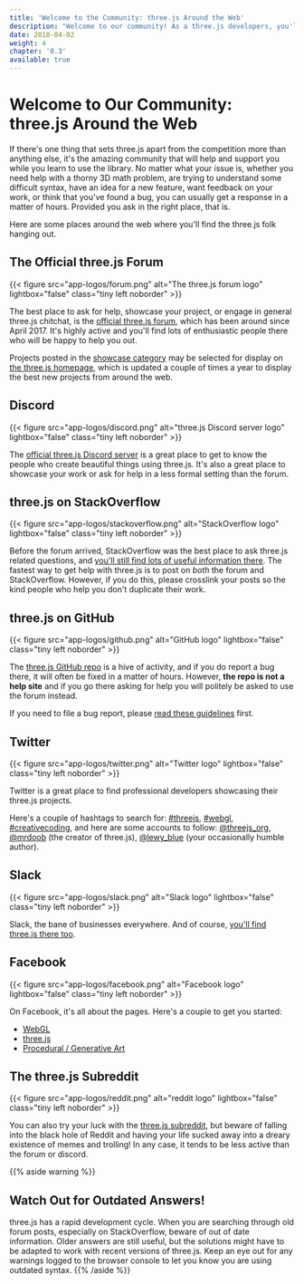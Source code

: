 ```yaml
---
title: 'Welcome to the Community: three.js Around the Web'
description: "Welcome to our community! As a three.js developers, you'll find there are many places around the web to get help, showcase your work, and meet passionate and likeminded people. Let me introduce you to some of the best."
date: 2018-04-02
weight: 4
chapter: '0.3'
available: true
---
```


# Welcome to Our Community: three.js Around the Web

If there's one thing that sets three.js apart from the competition more than anything else, it's the amazing community that will help and support you while you learn to use the library. No matter what your issue is, whether you need help with a thorny 3D math problem, are trying to understand some difficult syntax, have an idea for a new feature, want feedback on your work, or think that you've found a bug, you can usually get a response in a matter of hours. Provided you ask in the right place, that is.

Here are some places around the web where you'll find the three.js folk hanging out.

## The Official three.js Forum

{{< figure src="app-logos/forum.png" alt="The three.js forum logo" lightbox="false" class="tiny left noborder" >}}

The best place to ask for help, showcase your project, or engage in general three.js chitchat, is the [official three.js forum](https://discourse.threejs.org/), which has been around since April 2017. It's highly active and you'll find lots of enthusiastic people there who will be happy to help you out.

Projects posted in the [showcase category](https://discourse.threejs.org/c/showcase/) may be selected for display on [the three.js homepage](https://threejs.org/), which is updated a couple of times a year to display the best new projects from around the web.

## Discord

{{< figure src="app-logos/discord.png" alt="three.js Discord server logo" lightbox="false" class="tiny left noborder" >}}

The [official three.js Discord server](https://discordapp.com/invite/jYMz4sX) is a great place to get to know the people who create beautiful things using three.js. It's also a great place to showcase your work or ask for help in a less formal setting than the forum.

## three.js on StackOverflow

{{< figure src="app-logos/stackoverflow.png" alt="StackOverflow logo" lightbox="false" class="tiny left noborder" >}}

Before the forum arrived, StackOverflow was the best place to ask three.js related questions, and [you'll still find lots of useful information there](https://stackoverflow.com/questions/tagged/three.js?sort=votes). The fastest way to get help with three.js is to post on _both_ the forum and StackOverflow. However, if you do this, please crosslink your posts so the kind people who help you don't duplicate their work.

## three.js on GitHub

{{< figure src="app-logos/github.png" alt="GitHub logo" lightbox="false" class="tiny left noborder" >}}

The [three.js GitHub repo](https://github.com/mrdoob/three.js) is a hive of activity, and if you do report a bug there, it will often be fixed in a matter of hours. However, **the repo is not a help site** and if you go there asking for help you will politely be asked to use the forum instead.

If you need to file a bug report, please [read these guidelines](https://github.com/mrdoob/three.js/issues/new) first.

## Twitter

{{< figure src="app-logos/twitter.png" alt="Twitter logo" lightbox="false" class="tiny left noborder" >}}

Twitter is a great place to find professional developers showcasing their three.js projects.

Here's a couple of hashtags to search for: [#threejs](https://twitter.com/search?q=threejs), [#webgl](https://twitter.com/search?q=webgl), [#creativecoding](https://twitter.com/search?q=creativecoding), and here are some accounts to follow: [@threejs_org](https://twitter.com/threejs_org), [@mrdoob](https://twitter.com/mrdoob) (the creator of three.js), [@lewy_blue](https://twitter.com/lewy_blue) (your occasionally humble author).

## Slack

{{< figure src="app-logos/slack.png" alt="Slack logo" lightbox="false" class="tiny left noborder" >}}

Slack, the bane of businesses everywhere. And of course, [you'll find three.js there too](https://threejs.slack.com/join/shared_invite/enQtMzYxMzczODM2OTgxLTQ1YmY4YTQxOTFjNDAzYmQ4NjU2YzRhNzliY2RiNDEyYjU2MjhhODgyYWQ5Y2MyZTU3MWNkOGVmOGRhOTQzYTk#/).

## Facebook

{{< figure src="app-logos/facebook.png" alt="Facebook logo" lightbox="false" class="tiny left noborder" >}}

On Facebook, it's all about the pages. Here's a couple to get you started:

- [WebGL](https://www.facebook.com/groups/webgl/)
- [three.js](https://www.facebook.com/groups/threejs)
- [Procedural / Generative Art](https://www.facebook.com/groups/procgenart/)

## The three.js Subreddit

{{< figure src="app-logos/reddit.png" alt="reddit logo" lightbox="false" class="tiny left noborder" >}}

You can also try your luck with the [three.js subreddit](https://www.reddit.com/r/threejs), but beware of falling into the black hole of Reddit and having your life sucked away into a dreary existence of memes and trolling! In any case, it tends to be less active than the forum or discord.

{{% aside warning %}}

## Watch Out for Outdated Answers!

three.js has a rapid development cycle. When you are searching through old forum posts, especially on StackOverflow, beware of out of date information. Older answers are still useful, but the solutions might have to be adapted to work with recent versions of three.js. Keep an eye out for any warnings logged to the browser console to let you know you are using outdated syntax.
{{% /aside %}}
